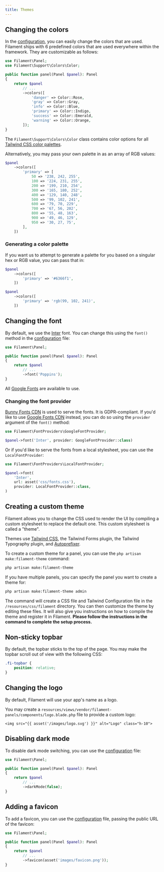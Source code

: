 ```yaml
---
title: Themes
---
```


## Changing the colors

In the [configuration](configuration), you can easily change the colors that are used. Filament ships with 6 predefined colors that are used everywhere within the framework. They are customizable as follows:

```php
use Filament\Panel;
use Filament\Support\Colors\Color;

public function panel(Panel $panel): Panel
{
    return $panel
        // ...
        ->colors([
            'danger' => Color::Rose,
            'gray' => Color::Gray,
            'info' => Color::Blue,
            'primary' => Color::Indigo,
            'success' => Color::Emerald,
            'warning' => Color::Orange,
        ]);
}
```

The `Filament\Support\Colors\Color` class contains color options for all [Tailwind CSS color palettes](https://tailwindcss.com/docs/customizing-colors).

Alternatively, you may pass your own palette in as an array of RGB values:

```php
$panel
    ->colors([
        'primary' => [
            50 => '238, 242, 255',
            100 => '224, 231, 255',
            200 => '199, 210, 254',
            300 => '165, 180, 252',
            400 => '129, 140, 248',
            500 => '99, 102, 241',
            600 => '79, 70, 229',
            700 => '67, 56, 202',
            800 => '55, 48, 163',
            900 => '49, 46, 129',
            950 => '30, 27, 75',
        ],
    ])
```

### Generating a color palette

If you want us to attempt to generate a palette for you based on a singular hex or RGB value, you can pass that in:

```php
$panel
    ->colors([
        'primary' => '#6366f1',
    ])

$panel
    ->colors([
        'primary' => 'rgb(99, 102, 241)',
    ])
```

## Changing the font

By default, we use the [Inter](https://fonts.google.com/specimen/Inter) font. You can change this using the `font()` method in the [configuration](configuration) file:

```php
use Filament\Panel;

public function panel(Panel $panel): Panel
{
    return $panel
        // ...
        ->font('Poppins');
}
```

All [Google Fonts](https://fonts.google.com) are available to use.

### Changing the font provider

[Bunny Fonts CDN](https://fonts.bunny.net) is used to serve the fonts. It is GDPR-compliant. If you'd like to use [Google Fonts CDN](https://fonts.google.com) instead, you can do so using the `provider` argument of the `font()` method:

```php
use Filament\FontProviders\GoogleFontProvider;

$panel->font('Inter', provider: GoogleFontProvider::class)
```

Or if you'd like to serve the fonts from a local stylesheet, you can use the `LocalFontProvider`:

```php
use Filament\FontProviders\LocalFontProvider;

$panel->font(
    'Inter',
    url: asset('css/fonts.css'),
    provider: LocalFontProvider::class,
)
```

## Creating a custom theme

Filament allows you to change the CSS used to render the UI by compiling a custom stylesheet to replace the default one. This custom stylesheet is called a "theme".

Themes use [Tailwind CSS](https://tailwindcss.com), the Tailwind Forms plugin, the Tailwind Typography plugin, and [Autoprefixer](https://github.com/postcss/autoprefixer).

To create a custom theme for a panel, you can use the `php artisan make:filament-theme` command:

```bash
php artisan make:filament-theme
```

If you have multiple panels, you can specify the panel you want to create a theme for:

```bash
php artisan make:filament-theme admin
```

The command will create a CSS file and Tailwind Configuration file in the `/resources/css/filament` directory. You can then customize the theme by editing these files. It will also give you instructions on how to compile the theme and register it in Filament. **Please follow the instructions in the command to complete the setup process.**

## Non-sticky topbar

By default, the topbar sticks to the top of the page. You may make the topbar scroll out of view with the following CSS:

```css
.fi-topbar {
    position: relative;
}
```

## Changing the logo

By default, Filament will use your app's name as a logo.

You may create a `resources/views/vendor/filament-panels/components/logo.blade.php` file to provide a custom logo:

```blade
<img src="{{ asset('/images/logo.svg') }}" alt="Logo" class="h-10">
```

## Disabling dark mode

To disable dark mode switching, you can use the [configuration](configuration) file:

```php
use Filament\Panel;

public function panel(Panel $panel): Panel
{
    return $panel
        // ...
        ->darkMode(false);
}
```

## Adding a favicon

To add a favicon, you can use the [configuration](configuration) file, passing the public URL of the favicon:

```php
use Filament\Panel;

public function panel(Panel $panel): Panel
{
    return $panel
        // ...
        ->favicon(asset('images/favicon.png'));
}
```
